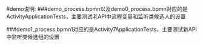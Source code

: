 #demo说明:
###demo_process.bpmn以及demo0_process.bpmn对应的是ActivityApplicationTests，主要测试老API中流程变量和监听类候选人的设置

###demo1_process.bpmn1对应的是Activity7ApplicationTests，主要测试新API中监听类候选组的设置
        


